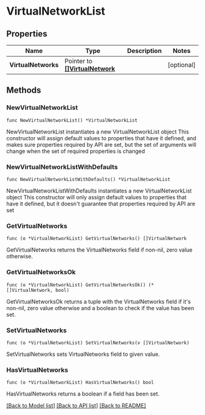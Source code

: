 # VirtualNetworkList

## Properties

Name | Type | Description | Notes
------------ | ------------- | ------------- | -------------
**VirtualNetworks** | Pointer to [**[]VirtualNetwork**](VirtualNetwork.md) |  | [optional] 

## Methods

### NewVirtualNetworkList

`func NewVirtualNetworkList() *VirtualNetworkList`

NewVirtualNetworkList instantiates a new VirtualNetworkList object
This constructor will assign default values to properties that have it defined,
and makes sure properties required by API are set, but the set of arguments
will change when the set of required properties is changed

### NewVirtualNetworkListWithDefaults

`func NewVirtualNetworkListWithDefaults() *VirtualNetworkList`

NewVirtualNetworkListWithDefaults instantiates a new VirtualNetworkList object
This constructor will only assign default values to properties that have it defined,
but it doesn't guarantee that properties required by API are set

### GetVirtualNetworks

`func (o *VirtualNetworkList) GetVirtualNetworks() []VirtualNetwork`

GetVirtualNetworks returns the VirtualNetworks field if non-nil, zero value otherwise.

### GetVirtualNetworksOk

`func (o *VirtualNetworkList) GetVirtualNetworksOk() (*[]VirtualNetwork, bool)`

GetVirtualNetworksOk returns a tuple with the VirtualNetworks field if it's non-nil, zero value otherwise
and a boolean to check if the value has been set.

### SetVirtualNetworks

`func (o *VirtualNetworkList) SetVirtualNetworks(v []VirtualNetwork)`

SetVirtualNetworks sets VirtualNetworks field to given value.

### HasVirtualNetworks

`func (o *VirtualNetworkList) HasVirtualNetworks() bool`

HasVirtualNetworks returns a boolean if a field has been set.


[[Back to Model list]](../README.md#documentation-for-models) [[Back to API list]](../README.md#documentation-for-api-endpoints) [[Back to README]](../README.md)


